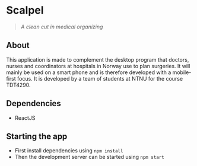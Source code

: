 # Scalpel
>*A clean cut in medical organizing*
## About
This application is made to complement the desktop program that doctors, nurses and coordinators at hospitals in Norway use to plan surgeries. It will mainly be used on a smart phone and is therefore developed with a mobile-first focus. It is developed by a team of students at NTNU for the course TDT4290.
## Dependencies
- ReactJS
## Starting the app
- First install dependencies using `npm install`
- Then the development server can be started using `npm start`
